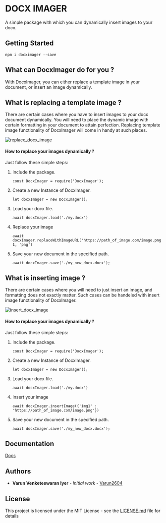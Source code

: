 # DOCX IMAGER

A simple package with which you can dynamically insert images to your docx.

## Getting Started

```
npm i docximager --save
```

## What can DocxImager do for you ?

With DocxImager, you can either replace a template image in your document, or insert an image 
dynamically.

## What is replacing a template image ?

There are certain cases where you have to insert images to your docx document dynamically. You will need to place the dynamic image with certain formatting in your document to attain perfection.
Replacing template image functionality of DocxImager will come in handy at such places.

![replace_docx_image](https://i.ibb.co/s1nD5Fk/replace-image-Google-Docs-1.png)

#### How to replace your images dynamically ?


Just follow these simple steps:

1. Include the package.
   ```
   const DocxImager = require('DocxImager');
   ```
   
2. Create a new Instance of DocxImager.
   ```
   let docxImager = new DocxImager();
   ```
   
3. Load your docx file.
   ```
   await docxImager.load('./my.docx')
   ```
   
4. Replace your image
   ```
   await docxImager.replaceWithImageURL('https://path_of_image.com/image.png', 1, 'png')
   ```
   
5. Save your new document in the specified path.
   ```
   await docxImager.save('./my_new_docx.docx');
   ```

## What is inserting image ?

There are certain cases where you will need to just insert an image, and formatting does not exactly matter. 
Such cases can be handeled with insert image functionality of DocxImager.

![insert_docx_image](https://i.ibb.co/V3jyG71/insert-image-Google-Docs.png)

#### How to replace your images dynamically ?

Just follow these simple steps:

1. Include the package.
   ```
   const DocxImager = require('DocxImager');
   ```
   
2. Create a new Instance of DocxImager.
   ```
   let docxImager = new DocxImager();
   ```
   
3. Load your docx file.
   ```
   await docxImager.load('./my.docx')
   ```
   
4. Insert your image
   ```
   await docxImager.insertImage({'img1' : "https://path_of_image.com/image.png"})
   ```
   
5. Save your new document in the specified path.
   ```
   await docxImager.save('./my_new_docx.docx');
   ```

## Documentation

[Docs](https://varun2604.github.io/DocxImager/)

## Authors

* **Varun Venketeswaran Iyer** - *Initial work* - [Varun2604](https://github.com/Varun2604)

## License

This project is licensed under the MIT License - see the [LICENSE.md](LICENSE.md) file for details



    
